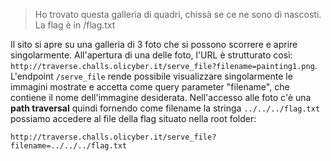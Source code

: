 > Ho trovato questa galleria di quadri, chissà se ce ne sono di nascosti. 
> La flag è in /flag.txt

Il sito si apre su una galleria di 3 foto che si possono scorrere e aprire singolarmente. All'apertura di una delle foto, l'URL è strutturato così: `http://traverse.challs.olicyber.it/serve_file?filename=painting1.png`. L'endpoint `/serve_file` rende possibile visualizzare singolarmente le immagini mostrate e accetta come query parameter "filename", che contiene il nome dell'immagine desiderata. Nell'accesso alle foto c'è una **path traversal** quindi fornendo come filename la stringa `../../../flag.txt` possiamo accedere al file della flag situato nella root folder:

```
http://traverse.challs.olicyber.it/serve_file?filename=../../../flag.txt
```